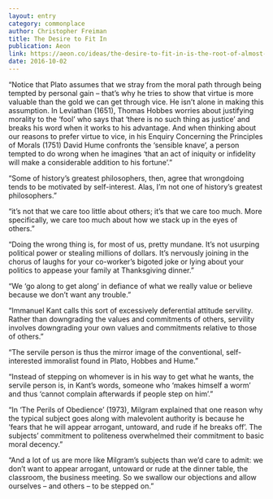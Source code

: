 ```yaml
---
layout: entry
category: commonplace
author: Christopher Freiman
title: The Desire to Fit In
publication: Aeon
link: https://aeon.co/ideas/the-desire-to-fit-in-is-the-root-of-almost-all-wrongdoing
date: 2016-10-02
---
```


“Notice that Plato assumes that we stray from the moral path through being tempted by personal gain – that’s why he tries to show that virtue is more valuable than the gold we can get through vice. He isn’t alone in making this assumption. In Leviathan (1651), Thomas Hobbes worries about justifying morality to the ‘fool’ who says that ‘there is no such thing as justice’ and breaks his word when it works to his advantage. And when thinking about our reasons to prefer virtue to vice, in his Enquiry Concerning the Principles of Morals (1751) David Hume confronts the ‘sensible knave’, a person tempted to do wrong when he imagines ‘that an act of iniquity or infidelity will make a considerable addition to his fortune’.”

“Some of history’s greatest philosophers, then, agree that wrongdoing tends to be motivated by self-interest. Alas, I’m not one of history’s greatest philosophers.”

“it’s not that we care too little about others; it’s that we care too much. More specifically, we care too much about how we stack up in the eyes of others.”

“Doing the wrong thing is, for most of us, pretty mundane. It’s not usurping political power or stealing millions of dollars. It’s nervously joining in the chorus of laughs for your co-worker’s bigoted joke or lying about your politics to appease your family at Thanksgiving dinner.”

“We ‘go along to get along’ in defiance of what we really value or believe because we don’t want any trouble.”

“Immanuel Kant calls this sort of excessively deferential attitude servility. Rather than downgrading the values and commitments of others, servility involves downgrading your own values and commitments relative to those of others.”

“The servile person is thus the mirror image of the conventional, self-interested immoralist found in Plato, Hobbes and Hume.”

“Instead of stepping on whomever is in his way to get what he wants, the servile person is, in Kant’s words, someone who ‘makes himself a worm’ and thus ‘cannot complain afterwards if people step on him’.”

“In ‘The Perils of Obedience’ (1973), Milgram explained that one reason why the typical subject goes along with malevolent authority is because he ‘fears that he will appear arrogant, untoward, and rude if he breaks off’. The subjects’ commitment to politeness overwhelmed their commitment to basic moral decency.”

“And a lot of us are more like Milgram’s subjects than we’d care to admit: we don’t want to appear arrogant, untoward or rude at the dinner table, the classroom, the business meeting. So we swallow our objections and allow ourselves – and others – to be stepped on.”
